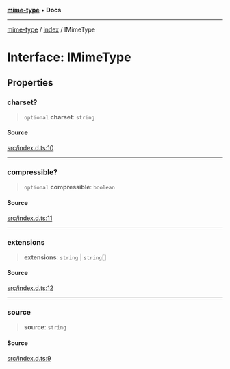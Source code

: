 [**mime-type**](../../README.md) • **Docs**

***

[mime-type](../../modules.md) / [index](../README.md) / IMimeType

# Interface: IMimeType

## Properties

### charset?

> `optional` **charset**: `string`

#### Source

[src/index.d.ts:10](https://github.com/snowyu/mime-type.js/blob/993710d692f105a532366fda656e1c006bb9b805/src/index.d.ts#L10)

***

### compressible?

> `optional` **compressible**: `boolean`

#### Source

[src/index.d.ts:11](https://github.com/snowyu/mime-type.js/blob/993710d692f105a532366fda656e1c006bb9b805/src/index.d.ts#L11)

***

### extensions

> **extensions**: `string` \| `string`[]

#### Source

[src/index.d.ts:12](https://github.com/snowyu/mime-type.js/blob/993710d692f105a532366fda656e1c006bb9b805/src/index.d.ts#L12)

***

### source

> **source**: `string`

#### Source

[src/index.d.ts:9](https://github.com/snowyu/mime-type.js/blob/993710d692f105a532366fda656e1c006bb9b805/src/index.d.ts#L9)
